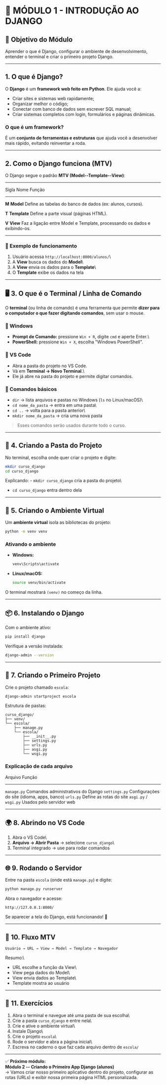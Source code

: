 # 📗 MÓDULO 1 - INTRODUÇÃO AO DJANGO

## 🎯 Objetivo do Módulo

Aprender o que é Django, configurar o ambiente de desenvolvimento, entender o terminal e criar o primeiro projeto Django.

------------------------------------------------------------------------

## 1. O que é Django?

O **Django** é um **framework web feito em Python**. Ele ajuda você a: 
- Criar sites e sistemas web rapidamente;
- Organizar melhor o código;
- Conectar com banco de dados sem escrever SQL manual;
- Criar sistemas completos com login, formulários e páginas dinâmicas.

### O que é um framework?

É um **conjunto de ferramentas e estruturas** que ajuda você a desenvolver mais rápido, evitando reinventar a roda.

------------------------------------------------------------------------

## 2. Como o Django funciona (MTV)

O Django segue o padrão **MTV (Model--Template--View)**:

  -----------------------------------------------------------------------
  Sigla                     Nome                Função
  ------------------------- ------------------- -------------------------
  **M**                     **Model**           Define as tabelas do
                                                banco de dados (ex:
                                                alunos, cursos).

  **T**                     **Template**        Define a parte visual
                                                (páginas HTML).

  **V**                     **View**            Faz a ligação entre Model
                                                e Template, processando
                                                os dados e exibindo-os.
                                                
  -----------------------------------------------------------------------

### 🧭 Exemplo de funcionamento

1.  Usuário acessa `http://localhost:8000/alunos/`\
2.  A **View** busca os dados do **Model**\
3.  A **View** envia os dados para o **Template**\
4.  O **Template** exibe os dados na tela

------------------------------------------------------------------------

## 🖥 3. O que é o Terminal / Linha de Comando

O **terminal** (ou linha de comando) é uma ferramenta que permite
**dizer para o computador o que fazer digitando comandos**, sem usar o
mouse.

### 🔹 Windows

-   **Prompt de Comando:** pressione `Win + R`, digite `cmd` e aperte
    Enter.\
-   **PowerShell:** pressione `Win + X`, escolha "Windows PowerShell".

### 🔹 VS Code

-   Abra a pasta do projeto no VS Code.
-   Vá em **Terminal → Novo Terminal**.\
-   Ele já abre na pasta do projeto e permite digitar comandos.

### 🔹 Comandos básicos

-   `dir` → lista arquivos e pastas no Windows (`ls` no Linux/macOS)\
-   `cd nome_da_pasta` → entra em uma pasta\
-   `cd ..` → volta para a pasta anterior\
-   `mkdir nome_da_pasta` → cria uma nova pasta

> Esses comandos serão usados durante todo o curso.

------------------------------------------------------------------------

## 💾 4. Criando a Pasta do Projeto

No terminal, escolha onde quer criar o projeto e digite:

``` bash
mkdir curso_django
cd curso_django
```

Explicando: - `mkdir curso_django` cria a pasta do projeto\
- `cd curso_django` entra dentro dela

------------------------------------------------------------------------

## 🧰 5. Criando o Ambiente Virtual

Um **ambiente virtual** isola as bibliotecas do projeto:

``` bash
python -m venv venv
```

### Ativando o ambiente

-   **Windows:**

    ``` bash
    venv\Scripts\activate
    ```

-   **Linux/macOS:**

    ``` bash
    source venv/bin/activate
    ```

O terminal mostrará `(venv)` no começo da linha.

------------------------------------------------------------------------

## 📦 6. Instalando o Django

Com o ambiente ativo:

``` bash
pip install django
```

Verifique a versão instalada:

``` bash
django-admin --version
```

------------------------------------------------------------------------

## 🚀 7. Criando o Primeiro Projeto

Crie o projeto chamado `escola`:

``` bash
django-admin startproject escola
```

Estrutura de pastas:

    curso_django/
    ├── venv/
    └── escola/
        ├── manage.py
        └── escola/
            ├── __init__.py
            ├── settings.py
            ├── urls.py
            ├── asgi.py
            └── wsgi.py

### Explicação de cada arquivo

  Arquivo                 Função
  ----------------------- ---------------------------------------------
  `manage.py`             Comandos administrativos do Django
  `settings.py`           Configurações do site (idioma, apps, banco)
  `urls.py`               Define as rotas do site
  `asgi.py` / `wsgi.py`   Usados pelo servidor web

------------------------------------------------------------------------

## 🌍 8. Abrindo no VS Code

1.  Abra o VS Code\
2.  **Arquivo → Abrir Pasta** → selecione `curso_django`\
3.  Terminal integrado → use para rodar comandos

------------------------------------------------------------------------

## 🌐 9. Rodando o Servidor

Entre na pasta `escola` (onde está `manage.py`) e digite:

``` bash
python manage.py runserver
```

Abra o navegador e acesse:

    http://127.0.0.1:8000/

Se aparecer a tela do Django, está funcionando! 🎉

------------------------------------------------------------------------

## 🧩 10. Fluxo MTV

    Usuário → URL → View → Model → Template → Navegador

Resumo:\
- URL escolhe a função da View\
- View pega dados do Model\
- View envia dados ao Template\
- Template mostra ao usuário

------------------------------------------------------------------------

## 🧪 11. Exercícios

1.  Abra o terminal e navegue até uma pasta de sua escolha\
2.  Crie a pasta `curso_django` e entre nela\
3.  Crie e ative o ambiente virtual\
4.  Instale Django\
5.  Crie o projeto `escola`\
6.  Rode o servidor e abra a página inicial\
7.  Escreva no caderno o que faz cada arquivo dentro de `escola/`

------------------------------------------------------------------------

✅ **Próximo módulo:**\
**Módulo 2 -- Criando o Primeiro App Django (alunos)**\
→ Vamos criar nosso primeiro aplicativo dentro do projeto, configurar as
rotas (URLs) e exibir nossa primeira página HTML personalizada.
